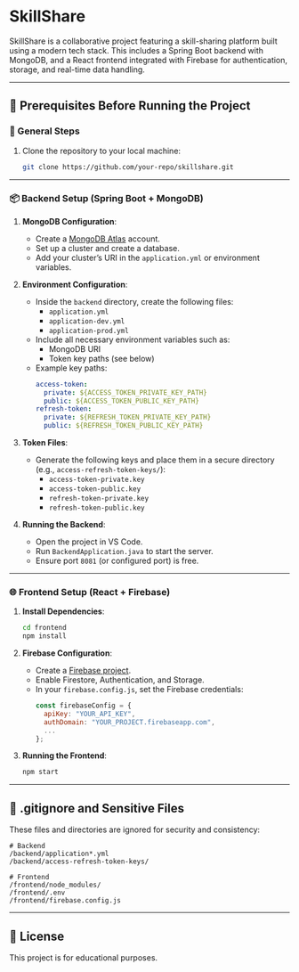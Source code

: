 # SkillShare

SkillShare is a collaborative project featuring a skill-sharing platform built using a modern tech stack. This includes a Spring Boot backend with MongoDB, and a React frontend integrated with Firebase for authentication, storage, and real-time data handling.

---

## 🔧 Prerequisites Before Running the Project

### 🧠 General Steps
1. Clone the repository to your local machine:
   ```bash
   git clone https://github.com/your-repo/skillshare.git
   ```

---

### 📦 Backend Setup (Spring Boot + MongoDB)

1. **MongoDB Configuration**:
   - Create a [MongoDB Atlas](https://www.mongodb.com/cloud/atlas/register) account.
   - Set up a cluster and create a database.
   - Add your cluster’s URI in the `application.yml` or environment variables.

2. **Environment Configuration**:
   - Inside the `backend` directory, create the following files:
     - `application.yml`
     - `application-dev.yml`
     - `application-prod.yml`
   - Include all necessary environment variables such as:
     - MongoDB URI
     - Token key paths (see below)
   - Example key paths:
     ```yaml
     access-token:
       private: ${ACCESS_TOKEN_PRIVATE_KEY_PATH}
       public: ${ACCESS_TOKEN_PUBLIC_KEY_PATH}
     refresh-token:
       private: ${REFRESH_TOKEN_PRIVATE_KEY_PATH}
       public: ${REFRESH_TOKEN_PUBLIC_KEY_PATH}
     ```

3. **Token Files**:
   - Generate the following keys and place them in a secure directory (e.g., `access-refresh-token-keys/`):
     - `access-token-private.key`
     - `access-token-public.key`
     - `refresh-token-private.key`
     - `refresh-token-public.key`

4. **Running the Backend**:
   - Open the project in VS Code.
   - Run `BackendApplication.java` to start the server.
   - Ensure port `8081` (or configured port) is free.

---

### 🌐 Frontend Setup (React + Firebase)

1. **Install Dependencies**:
   ```bash
   cd frontend
   npm install
   ```

2. **Firebase Configuration**:
   - Create a [Firebase project](https://console.firebase.google.com).
   - Enable Firestore, Authentication, and Storage.
   - In your `firebase.config.js`, set the Firebase credentials:
     ```js
     const firebaseConfig = {
       apiKey: "YOUR_API_KEY",
       authDomain: "YOUR_PROJECT.firebaseapp.com",
       ...
     };
     ```

3. **Running the Frontend**:
   ```bash
   npm start
   ```

---

## 📁 .gitignore and Sensitive Files

These files and directories are ignored for security and consistency:
```
# Backend
/backend/application*.yml
/backend/access-refresh-token-keys/

# Frontend
/frontend/node_modules/
/frontend/.env
/frontend/firebase.config.js
```

---


## 📄 License
This project is for educational purposes.
